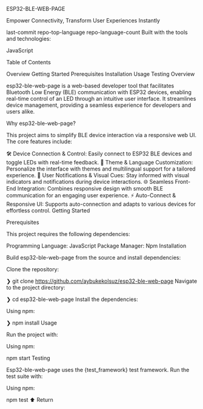 ESP32-BLE-WEB-PAGE

Empower Connectivity, Transform User Experiences Instantly

last-commit repo-top-language repo-language-count
Built with the tools and technologies:

JavaScript

Table of Contents

Overview
Getting Started
Prerequisites
Installation
Usage
Testing
Overview

esp32-ble-web-page is a web-based developer tool that facilitates Bluetooth Low Energy (BLE) communication with ESP32 devices, enabling real-time control of an LED through an intuitive user interface. It streamlines device management, providing a seamless experience for developers and users alike.

Why esp32-ble-web-page?

This project aims to simplify BLE device interaction via a responsive web UI. The core features include:

🛠️ Device Connection & Control: Easily connect to ESP32 BLE devices and toggle LEDs with real-time feedback.
🎨 Theme & Language Customization: Personalize the interface with themes and multilingual support for a tailored experience.
🔔 User Notifications & Visual Cues: Stay informed with visual indicators and notifications during device interactions.
🌐 Seamless Front-End Integration: Combines responsive design with smooth BLE communication for an engaging user experience.
⚡ Auto-Connect & Responsive UI: Supports auto-connection and adapts to various devices for effortless control.
Getting Started

Prerequisites

This project requires the following dependencies:

Programming Language: JavaScript
Package Manager: Npm
Installation

Build esp32-ble-web-page from the source and install dependencies:

Clone the repository:

❯ git clone https://github.com/aybukekolsuz/esp32-ble-web-page
Navigate to the project directory:

❯ cd esp32-ble-web-page
Install the dependencies:

Using npm:

❯ npm install
Usage

Run the project with:

Using npm:

npm start
Testing

Esp32-ble-web-page uses the {test_framework} test framework. Run the test suite with:

Using npm:

npm test
⬆ Return
